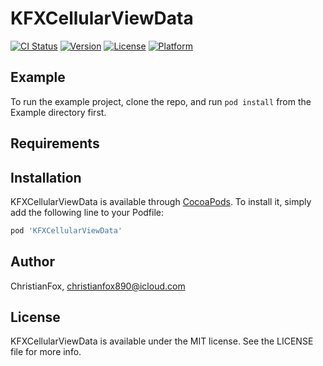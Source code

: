 # KFXCellularViewData

[![CI Status](http://img.shields.io/travis/ChristianFox/KFXCellularViewData.svg?style=flat)](https://travis-ci.org/ChristianFox/KFXCellularViewData)
[![Version](https://img.shields.io/cocoapods/v/KFXCellularViewData.svg?style=flat)](http://cocoapods.org/pods/KFXCellularViewData)
[![License](https://img.shields.io/cocoapods/l/KFXCellularViewData.svg?style=flat)](http://cocoapods.org/pods/KFXCellularViewData)
[![Platform](https://img.shields.io/cocoapods/p/KFXCellularViewData.svg?style=flat)](http://cocoapods.org/pods/KFXCellularViewData)

## Example

To run the example project, clone the repo, and run `pod install` from the Example directory first.

## Requirements

## Installation

KFXCellularViewData is available through [CocoaPods](http://cocoapods.org). To install
it, simply add the following line to your Podfile:

```ruby
pod 'KFXCellularViewData'
```

## Author

ChristianFox, christianfox890@icloud.com

## License

KFXCellularViewData is available under the MIT license. See the LICENSE file for more info.

